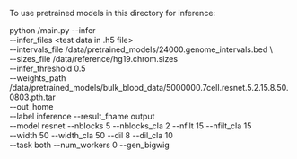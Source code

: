 To use pretrained models in this directory for inference:

python <path to repo>/main.py --infer \
    --infer_files <test data in .h5 file> \
    --intervals_file <path to repo>/data/pretrained_models/24000.genome_intervals.bed \   
    --sizes_file <path to repo>/data/reference/hg19.chrom.sizes \
    --infer_threshold 0.5 \
    --weights_path <path to repo>/data/pretrained_models/bulk_blood_data/5000000.7cell.resnet.5.2.15.8.50.0803.pth.tar \
    --out_home <output directory> \
    --label inference --result_fname output \
    --model resnet --nblocks 5 --nblocks_cla 2 --nfilt 15 --nfilt_cla 15 \
    --width 50  --width_cla 50 --dil 8 --dil_cla 10 \
    --task both --num_workers 0 --gen_bigwig
